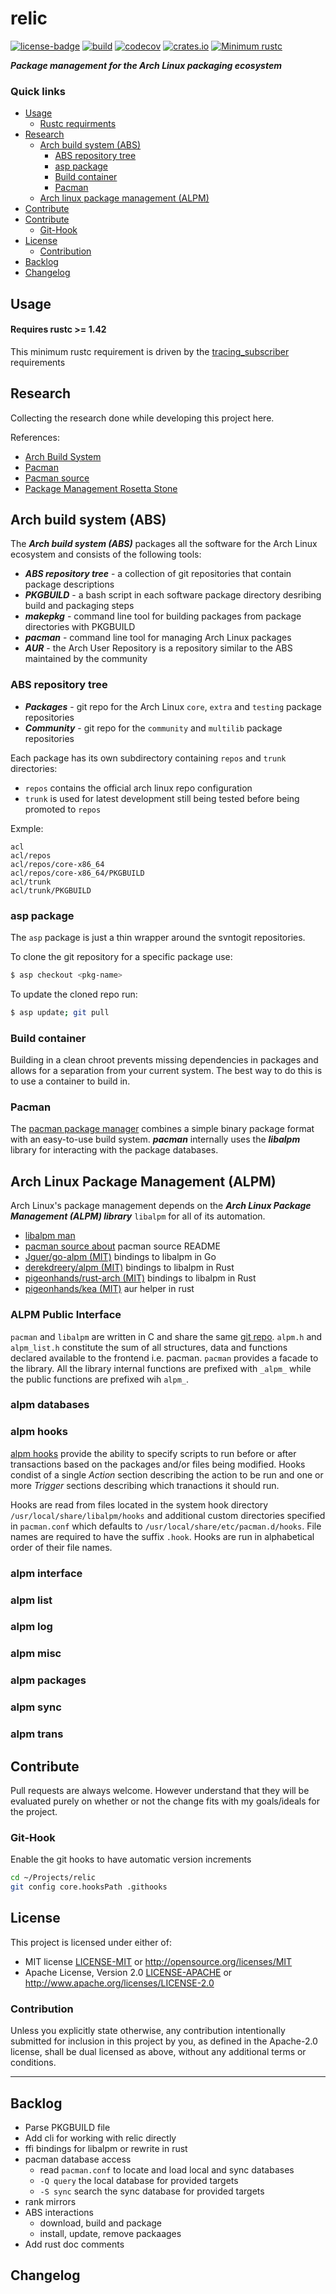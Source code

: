 # relic
[![license-badge](https://img.shields.io/crates/l/fungus.svg)](https://opensource.org/licenses/MIT)
[![build](https://github.com/phR0ze/relic/workflows/build/badge.svg?branch=main)](https://github.com/phR0ze/relic/actions)
[![codecov](https://codecov.io/gh/phR0ze/relic/branch/main/graph/badge.svg?token=LZHXZNZcRR)](https://codecov.io/gh/phR0ze/relic)
[![crates.io](https://img.shields.io/crates/v/relic.svg)](https://crates.io/crates/relic)
[![Minimum rustc](https://img.shields.io/badge/rustc-1.42+-lightgray.svg)](https://github.com/phR0ze/gory#rustc-requirements)

***Package management for the Arch Linux packaging ecosystem***

### Quick links
* [Usage](#usage)
  * [Rustc requirments](#rustc-requirements)
* [Research](#research)
  * [Arch build system (ABS)](#arch-build-system-abs)
    * [ABS repository tree](#abs-repository-tree)
    * [asp package](#abs-package)
    * [Build container](#build-container)
    * [Pacman](#pacman)
  * [Arch linux package management (ALPM)](#arch-linux-package-management)
* [Contribute](#contribute)
* [Contribute](#contribute)
  * [Git-Hook](#git-hook)
* [License](#license)
  * [Contribution](#contribution)
* [Backlog](#backlog)
* [Changelog](#changelog)

## Usage <a name="usage"/></a>

#### Requires rustc >= 1.42 <a name="rustc-requirements"/></a>
This minimum rustc requirement is driven by the
[tracing\_subscriber](https://docs.rs/tracing-subscriber/0.2.15/tracing_subscriber) requirements

## Research <a name="research"/></a>
Collecting the research done while developing this project here.

References:
* [Arch Build System](https://wiki.archlinux.org/index.php/Arch_Build_System)
* [Pacman](https://www.archlinux.org/pacman/)
* [Pacman source](https://git.archlinux.org/pacman.git/tree/)
* [Package Management Rosetta Stone](https://wiki.alpinelinux.org/wiki/Comparison_with_other_distros)

## Arch build system (ABS) <a name="arch-build-system-abs"/></a>
The ***Arch build system (ABS)*** packages all the software for the Arch Linux ecosystem and consists
of the following tools:

* ***ABS repository tree*** - a collection of git repositories that contain package descriptions
* ***PKGBUILD*** - a bash script in each software package directory desribing build and packaging steps 
* ***makepkg*** - command line tool for building packages from package directories with PKGBUILD
* ***pacman*** - command line tool for managing Arch Linux packages
* ***AUR*** - the Arch User Repository is a repository similar to the ABS maintained by the community

### ABS repository tree <a name="abs-repository-tree"/></a>
* ***Packages*** - git repo for the Arch Linux `core`, `extra` and `testing` package repositories
* ***Community*** - git repo for the `community` and `multilib` package repositories

Each package has its own subdirectory containing `repos` and `trunk` directories:
* `repos` contains the official arch linux repo configuration
* `trunk` is used for latest development still being tested before being promoted to `repos`

Exmple:
```
acl
acl/repos
acl/repos/core-x86_64
acl/repos/core-x86_64/PKGBUILD
acl/trunk
acl/trunk/PKGBUILD
```

### asp package <a name="asp-package"/></a>
The `asp` package is just a thin wrapper around the svntogit repositories.

To clone the git repository for a specific package use:
```bash
$ asp checkout <pkg-name>
```

To update the cloned repo run:
```bash
$ asp update; git pull
```

### Build container <a name="build-container"/></a>
Building in a clean chroot prevents missing dependencies in packages and allows for a separation from
your current system. The best way to do this is to use a container to build in.

### Pacman <a name="pacman"/></a>
The [pacman package manager](https://wiki.archlinux.org/index.php/pacman) combines a simple binary
package format with an easy-to-use build system. ***pacman*** internally uses the ***libalpm***
library for interacting with the package databases. 

## Arch Linux Package Management (ALPM) <a name="arch-linux-package-management-alpm"/></a>
Arch Linux's package management depends on the ***Arch Linux Package Management (ALPM) library***
`libalpm` for all of its automation.

* [libalpm man](https://www.archlinux.org/pacman/libalpm.3.html)
* [pacman source about](https://git.archlinux.org/pacman.git/about) pacman source README
* [Jguer/go-alpm (MIT)](https://github.com/Jguer/go-alpm) bindings to libalpm in Go
* [derekdreery/alpm (MIT)](https://github.com/derekdreery/alpm) bindings to libalpm in Rust
* [pigeonhands/rust-arch (MIT)](https://github.com/pigeonhands/rust-arch) bindings to libalpm in Rust
* [pigeonhands/kea (MIT)](https://github.com/pigeonhands/kea) aur helper in rust

### ALPM Public Interface <a name="alpm-public-interface"/></a>
`pacman` and `libalpm` are written in C and share the same [git repo](https://git.archlinux.org/pacman.git).
`alpm.h` and `alpm_list.h` constitute the sum of all structures, data and functions declared
available to the frontend i.e. pacman. `pacman` provides a facade to the library. All the library
internal functions are prefixed with `_alpm_` while the public functions are prefixed wih `alpm_`.

### alpm databases <a name="alpm-databases"/></a>

### alpm hooks <a name="alpm-hooks"/></a>
[alpm hooks](https://www.archlinux.org/pacman/alpm-hooks.5.html) provide the ability to specify
scripts to run before or after transactions based on the packages and/or files being modified. Hooks
condist of a single *Action* section describing the action to be run and one or more *Trigger*
sections describing which tranactions it should run.

Hooks are read from files located in the system hook directory `/usr/local/share/libalpm/hooks` and
additional custom directories specified in `pacman.conf` which defaults to
`/usr/local/share/etc/pacman.d/hooks`. File names are required to have the suffix `.hook`. Hooks are
run in alphabetical order of their file names.

### alpm interface <a name="alpm-interface"/></a>

### alpm list <a name="alpm-list"/></a>

### alpm log <a name="alpm-log"/></a>

### alpm misc <a name="alpm-misc"/></a>

### alpm packages <a name="alpm-packages"/></a>

### alpm sync <a name="alpm-sync"/></a>

### alpm trans <a name="alpm-trans"/></a>






## Contribute <a name="Contribute"/></a>
Pull requests are always welcome. However understand that they will be evaluated purely on whether
or not the change fits with my goals/ideals for the project.

### Git-Hook <a name="git-hook"/></a>
Enable the git hooks to have automatic version increments
```bash
cd ~/Projects/relic
git config core.hooksPath .githooks
```

## License <a name="license"/></a>
This project is licensed under either of:
 * MIT license [LICENSE-MIT](LICENSE-MIT) or http://opensource.org/licenses/MIT
 * Apache License, Version 2.0 [LICENSE-APACHE](LICENSE-APACHE) or http://www.apache.org/licenses/LICENSE-2.0

### Contribution <a name="contribution"/></a>
Unless you explicitly state otherwise, any contribution intentionally submitted for inclusion in
this project by you, as defined in the Apache-2.0 license, shall be dual licensed as above, without
any additional terms or conditions.

---

## Backlog <a name="backlog"/></a>
* Parse PKGBUILD file
* Add cli for working with relic directly
* ffi bindings for libalpm or rewrite in rust
* pacman database access
  * read `pacman.conf` to locate and load local and sync databases
  * `-Q query` the local database for provided targets
  * `-S sync` search the sync database for provided targets
* rank mirrors
* ABS interactions
  * download, build and package
  * install, update, remove packaages
* Add rust doc comments

## Changelog <a name="changelog"/></a>

